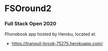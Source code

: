 # FSOround2
### Full Stack Open 2020
Phonebook app hosted by Heroku, located at:
- https://tranquil-brook-75275.herokuapp.com/
